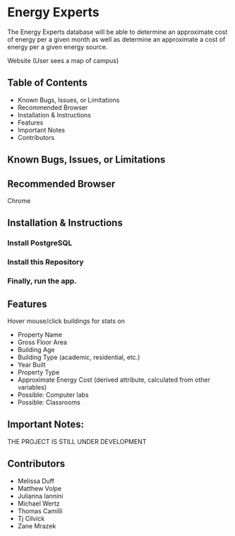 # Energy Experts
The Energy Experts database will be able to determine an approximate cost of energy per a given month as well as determine an approximate a cost of energy per a given energy source. 

Website (User sees a map of campus)

## Table of Contents
* Known Bugs, Issues, or Limitations
* Recommended Browser
* Installation & Instructions
* Features
* Important Notes
* Contributors


## Known Bugs, Issues, or Limitations

## Recommended Browser
Chrome

## Installation & Instructions

### Install PostgreSQL

### Install this Repository

### Finally, run the app.

## Features

Hover mouse/click buildings for stats on
* Property Name
* Gross Floor Area
* Building Age
* Building Type (academic, residential, etc.)
* Year Built
* Property Type
* Approximate Energy Cost (derived attribute, calculated from other variables)
* Possible: Computer labs
* Possible: Classrooms

## Important Notes:

THE PROJECT IS STILL UNDER DEVELOPMENT
  
## Contributors
* Melissa Duff
* Matthew Volpe
* Julianna Iannini
* Michael Wertz
* Thomas Camilli
* Tj Cilvick
* Zane Mrazek
